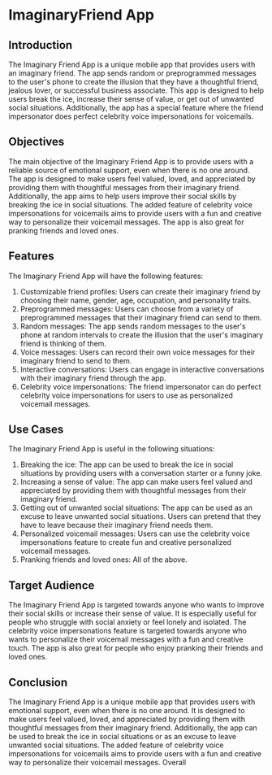 # ImaginaryFriend App

## Introduction
The Imaginary Friend App is a unique mobile app that provides users with an imaginary friend. The app sends random or preprogrammed messages to the user's phone to create the illusion that they have a thoughtful friend, jealous lover, or successful business associate. This app is designed to help users break the ice, increase their sense of value, or get out of unwanted social situations. Additionally, the app has a special feature where the friend impersonator does perfect celebrity voice impersonations for voicemails.

## Objectives
The main objective of the Imaginary Friend App is to provide users with a reliable source of emotional support, even when there is no one around. The app is designed to make users feel valued, loved, and appreciated by providing them with thoughtful messages from their imaginary friend. Additionally, the app aims to help users improve their social skills by breaking the ice in social situations. The added feature of celebrity voice impersonations for voicemails aims to provide users with a fun and creative way to personalize their voicemail messages. The app is also great for pranking friends and loved ones.

## Features
The Imaginary Friend App will have the following features:

1. Customizable friend profiles: Users can create their imaginary friend by choosing their name, gender, age, occupation, and personality traits.
2. Preprogrammed messages: Users can choose from a variety of preprogrammed messages that their imaginary friend can send to them.
3. Random messages: The app sends random messages to the user's phone at random intervals to create the illusion that the user's imaginary friend is thinking of them.
4. Voice messages: Users can record their own voice messages for their imaginary friend to send to them.
5. Interactive conversations: Users can engage in interactive conversations with their imaginary friend through the app.
6. Celebrity voice impersonations: The friend impersonator can do perfect celebrity voice impersonations for users to use as personalized voicemail messages.

## Use Cases
The Imaginary Friend App is useful in the following situations:

1. Breaking the ice: The app can be used to break the ice in social situations by providing users with a conversation starter or a funny joke.
2. Increasing a sense of value: The app can make users feel valued and appreciated by providing them with thoughtful messages from their imaginary friend.
3. Getting out of unwanted social situations: The app can be used as an excuse to leave unwanted social situations. Users can pretend that they have to leave because their imaginary friend needs them.
4. Personalized voicemail messages: Users can use the celebrity voice impersonations feature to create fun and creative personalized voicemail messages.
5. Pranking friends and loved ones: All of the above.

## Target Audience
The Imaginary Friend App is targeted towards anyone who wants to improve their social skills or increase their sense of value. It is especially useful for people who struggle with social anxiety or feel lonely and isolated. The celebrity voice impersonations feature is targeted towards anyone who wants to personalize their voicemail messages with a fun and creative touch. The app is also great for people who enjoy pranking their friends and loved ones.

## Conclusion
The Imaginary Friend App is a unique mobile app that provides users with emotional support, even when there is no one around. It is designed to make users feel valued, loved, and appreciated by providing them with thoughtful messages from their imaginary friend. Additionally, the app can be used to break the ice in social situations or as an excuse to leave unwanted social situations. The added feature of celebrity voice impersonations for voicemails aims to provide users with a fun and creative way to personalize their voicemail messages. Overall
